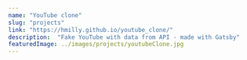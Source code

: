 ```yaml
---
name: "YouTube clone"
slug: "projects"
link: "https://hmilly.github.io/youtube_clone/"
description:  "Fake YouTube with data from API - made with Gatsby"
featuredImage: ../images/projects/youtubeClone.jpg
---
```

